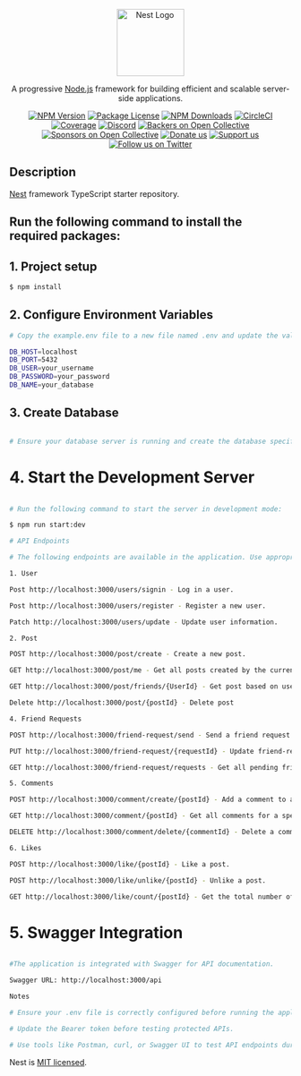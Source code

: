 <p align="center">
  <a href="http://nestjs.com/" target="blank"><img src="https://nestjs.com/img/logo-small.svg" width="120" alt="Nest Logo" /></a>
</p>

[circleci-image]: https://img.shields.io/circleci/build/github/nestjs/nest/master?token=abc123def456
[circleci-url]: https://circleci.com/gh/nestjs/nest

  <p align="center">A progressive <a href="http://nodejs.org" target="_blank">Node.js</a> framework for building efficient and scalable server-side applications.</p>
    <p align="center">
<a href="https://www.npmjs.com/~nestjscore" target="_blank"><img src="https://img.shields.io/npm/v/@nestjs/core.svg" alt="NPM Version" /></a>
<a href="https://www.npmjs.com/~nestjscore" target="_blank"><img src="https://img.shields.io/npm/l/@nestjs/core.svg" alt="Package License" /></a>
<a href="https://www.npmjs.com/~nestjscore" target="_blank"><img src="https://img.shields.io/npm/dm/@nestjs/common.svg" alt="NPM Downloads" /></a>
<a href="https://circleci.com/gh/nestjs/nest" target="_blank"><img src="https://img.shields.io/circleci/build/github/nestjs/nest/master" alt="CircleCI" /></a>
<a href="https://coveralls.io/github/nestjs/nest?branch=master" target="_blank"><img src="https://coveralls.io/repos/github/nestjs/nest/badge.svg?branch=master#9" alt="Coverage" /></a>
<a href="https://discord.gg/G7Qnnhy" target="_blank"><img src="https://img.shields.io/badge/discord-online-brightgreen.svg" alt="Discord"/></a>
<a href="https://opencollective.com/nest#backer" target="_blank"><img src="https://opencollective.com/nest/backers/badge.svg" alt="Backers on Open Collective" /></a>
<a href="https://opencollective.com/nest#sponsor" target="_blank"><img src="https://opencollective.com/nest/sponsors/badge.svg" alt="Sponsors on Open Collective" /></a>
  <a href="https://paypal.me/kamilmysliwiec" target="_blank"><img src="https://img.shields.io/badge/Donate-PayPal-ff3f59.svg" alt="Donate us"/></a>
    <a href="https://opencollective.com/nest#sponsor"  target="_blank"><img src="https://img.shields.io/badge/Support%20us-Open%20Collective-41B883.svg" alt="Support us"></a>
  <a href="https://twitter.com/nestframework" target="_blank"><img src="https://img.shields.io/twitter/follow/nestframework.svg?style=social&label=Follow" alt="Follow us on Twitter"></a>
</p>
  <!--[![Backers on Open Collective](https://opencollective.com/nest/backers/badge.svg)](https://opencollective.com/nest#backer)
  [![Sponsors on Open Collective](https://opencollective.com/nest/sponsors/badge.svg)](https://opencollective.com/nest#sponsor)-->

## Description

[Nest](https://github.com/nestjs/nest) framework TypeScript starter repository.

## Run the following command to install the required packages:

## 1. Project setup

```bash
$ npm install
```

## 2. Configure Environment Variables

```bash
# Copy the example.env file to a new file named .env and update the values in .env to match your local database setup:

DB_HOST=localhost
DB_PORT=5432
DB_USER=your_username
DB_PASSWORD=your_password
DB_NAME=your_database

```

## 3. Create Database

```bash

# Ensure your database server is running and create the database specified in the .env file.

```

# 4. Start the Development Server

```bash

# Run the following command to start the server in development mode:

$ npm run start:dev

# API Endpoints

# The following endpoints are available in the application. Use appropriate HTTP methods (e.g., GET, POST, DELETE) to interact with them.

1. User

Post http://localhost:3000/users/signin - Log in a user.

Post http://localhost:3000/users/register - Register a new user.

Patch http://localhost:3000/users/update - Update user information.

2. Post

POST http://localhost:3000/post/create - Create a new post.

GET http://localhost:3000/post/me - Get all posts created by the current user.

GET http://localhost:3000/post/friends/{UserId} - Get post based on userId.

Delete http://localhost:3000/post/{postId} - Delete post

4. Friend Requests

POST http://localhost:3000/friend-request/send - Send a friend request.

PUT http://localhost:3000/friend-request/{requestId} - Update friend-request status.

GET http://localhost:3000/friend-request/requests - Get all pending friend requests for the current user.

5. Comments

POST http://localhost:3000/comment/create/{postId} - Add a comment to a post.

GET http://localhost:3000/comment/{postId} - Get all comments for a specific post.

DELETE http://localhost:3000/comment/delete/{commentId} - Delete a comment by its ID.

6. Likes

POST http://localhost:3000/like/{postId} - Like a post.

POST http://localhost:3000/like/unlike/{postId} - Unlike a post.

GET http://localhost:3000/like/count/{postId} - Get the total number of likes for a specific post.

```

# 5. Swagger Integration
```bash

#The application is integrated with Swagger for API documentation.

Swagger URL: http://localhost:3000/api

Notes

# Ensure your .env file is correctly configured before running the application.

# Update the Bearer token before testing protected APIs.

# Use tools like Postman, curl, or Swagger UI to test API endpoints during development.

```

Nest is [MIT licensed](https://github.com/nestjs/nest/blob/master/LICENSE).
